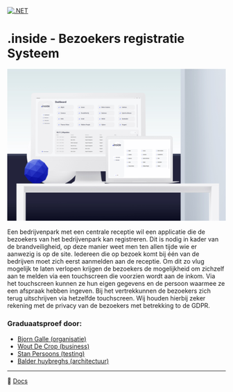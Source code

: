 [![.NET](https://github.com/Daxanius/projectwerk/actions/workflows/dotnet.yml/badge.svg)](https://github.com/Daxanius/projectwerk/actions/workflows/dotnet.yml)
# .inside - Bezoekers registratie Systeem
![.inside](./docs/images/inside.jpg)

Een bedrijvenpark met een centrale receptie wil een applicatie die de bezoekers van het bedrijvenpark kan registreren. Dit is nodig in kader van de brandveiligheid, op deze manier weet men ten allen tijde wie er aanwezig is op de site. Iedereen die op bezoek komt bij één van de bedrijven moet zich eerst aanmelden aan de receptie. Om dit zo vlug mogelijk te laten verlopen krijgen de bezoekers de mogelijkheid om zichzelf aan te melden via een touchscreen die voorzien wordt aan de inkom. Via het touchscreen kunnen ze hun eigen gegevens en de persoon waarmee ze een afspraak hebben ingeven. Bij het vertrekkunnen de bezoekers zich terug uitschrijven via hetzelfde touchscreen. Wij houden hierbij zeker rekening met de privacy van de bezoekers met betrekking to de GDPR. 

### Graduaatsproef door:
* [Bjorn Galle (organisatie)](https://github.com/Hogentbg)
* [Wout De Crop (business)](https://github.com/WDCHogent)
* [Stan Persoons (testing)](https://github.com/Sten435)
* [Balder huybreghs (architectuur)](https://github.com/Daxanius)

***

📄 [Docs](https://daxanius.github.io/projectwerk/)


